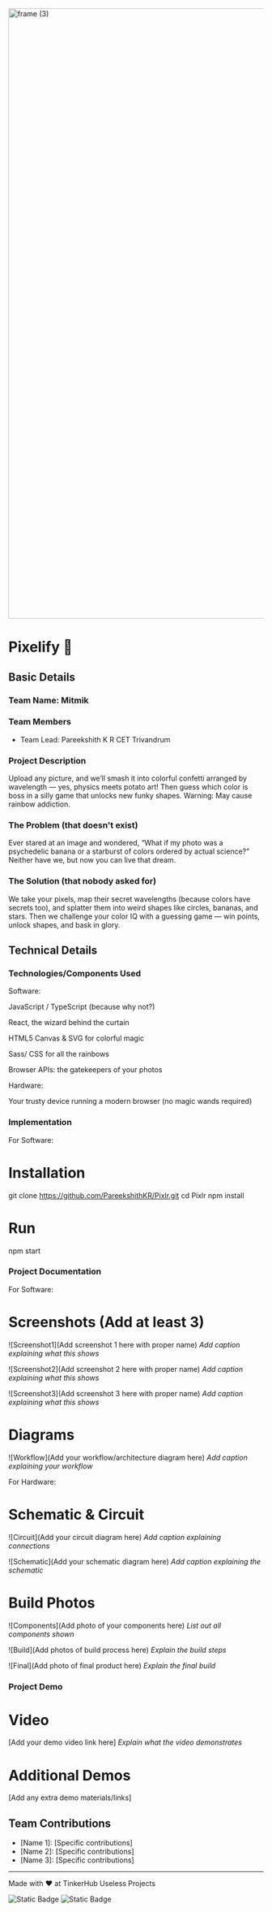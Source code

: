 <img width="3188" height="1202" alt="frame (3)" src="https://github.com/user-attachments/assets/517ad8e9-ad22-457d-9538-a9e62d137cd7" />


# Pixelify 🎯


## Basic Details
### Team Name: Mitmik


### Team Members
- Team Lead: Pareekshith K R CET Trivandrum


### Project Description
Upload any picture, and we’ll smash it into colorful confetti arranged by wavelength — yes, physics meets potato art! Then guess which color is boss in a silly game that unlocks new funky shapes. Warning: May cause rainbow addiction.
### The Problem (that doesn't exist)
Ever stared at an image and wondered, “What if my photo was a psychedelic banana or a starburst of colors ordered by actual science?” Neither have we, but now you can live that dream.

### The Solution (that nobody asked for)
We take your pixels, map their secret wavelengths (because colors have secrets too), and splatter them into weird shapes like circles, bananas, and stars. Then we challenge your color IQ with a guessing game — win points, unlock shapes, and bask in glory.

## Technical Details
### Technologies/Components Used
Software:

JavaScript / TypeScript (because why not?)

React, the wizard behind the curtain

HTML5 Canvas & SVG for colorful magic

Sass/ CSS for all the rainbows

Browser APIs: the gatekeepers of your photos

Hardware:

Your trusty device running a modern browser (no magic wands required)



### Implementation
For Software:
# Installation
git clone https://github.com/PareekshithKR/Pixlr.git
cd Pixlr
npm install


# Run
npm start


### Project Documentation
For Software:

# Screenshots (Add at least 3)
![Screenshot1](Add screenshot 1 here with proper name)
*Add caption explaining what this shows*

![Screenshot2](Add screenshot 2 here with proper name)
*Add caption explaining what this shows*

![Screenshot3](Add screenshot 3 here with proper name)
*Add caption explaining what this shows*

# Diagrams
![Workflow](Add your workflow/architecture diagram here)
*Add caption explaining your workflow*

For Hardware:

# Schematic & Circuit
![Circuit](Add your circuit diagram here)
*Add caption explaining connections*

![Schematic](Add your schematic diagram here)
*Add caption explaining the schematic*

# Build Photos
![Components](Add photo of your components here)
*List out all components shown*

![Build](Add photos of build process here)
*Explain the build steps*

![Final](Add photo of final product here)
*Explain the final build*

### Project Demo
# Video
[Add your demo video link here]
*Explain what the video demonstrates*

# Additional Demos
[Add any extra demo materials/links]

## Team Contributions
- [Name 1]: [Specific contributions]
- [Name 2]: [Specific contributions]
- [Name 3]: [Specific contributions]

---
Made with ❤️ at TinkerHub Useless Projects 

![Static Badge](https://img.shields.io/badge/TinkerHub-24?color=%23000000&link=https%3A%2F%2Fwww.tinkerhub.org%2F)
![Static Badge](https://img.shields.io/badge/UselessProjects--25-25?link=https%3A%2F%2Fwww.tinkerhub.org%2Fevents%2FQ2Q1TQKX6Q%2FUseless%2520Projects)



